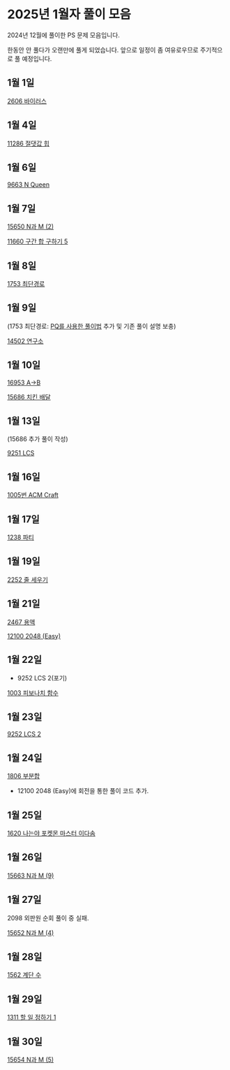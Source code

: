 # 2025년 1월자 풀이 모음

2024년 12월에 풀이한 PS 문제 모음입니다.

한동안 안 풀다가 오랜만에 풀게 되었습니다. 앞으로 일정이 좀 여유로우므로 주기적으로 풀 예정입니다.

## 1월 1일

[2606 바이러스](20250101/2606번-바이러스.md)

## 1월 4일

[11286 절댓값 힙](20250104/11286번-절댓값%20힙.md)

## 1월 6일

[9663 N Queen](20250106/9663번-N-Queen.md)

## 1월 7일

[15650 N과 M (2)](<20250107/15650번-N과%20M(2).md>)

[11660 구간 합 구하기 5](20250107/11660번-구간%20합%20구하기%205.md)

## 1월 8일

[1753 최단경로](20250108/1753번-최단경로.md)

## 1월 9일

(1753 최단경로: [PQ를 사용한 풀이법](20250109/1753_pq.cpp) 추가 및 기존 풀이 설명 보충)

[14502 연구소](20250109/14502번-연구소.md)

## 1월 10일

[16953 A→B](20250110/16953번-A→B.md)

[15686 치킨 배달](20250110/15686번-치킨%20배달.md)

## 1월 13일

(15686 추가 풀이 작성)

[9251 LCS](20250113/9251번-LCS.md)

## 1월 16일

[1005번 ACM Craft](20250116/1005번-ACM%20Craft.md)

## 1월 17일

[1238 파티](20250117/1238번-파티.md)

## 1월 19일

[2252 줄 세우기](20250119/2252번-줄%20세우기.md)

## 1월 21일

[2467 용액](20250121/2467번-용액.md)

[12100 2048 (Easy)](<20250121/12100번-2048%20(Easy).md>)

## 1월 22일

- 9252 LCS 2(포기)

[1003 피보나치 함수](20250122/1003번.md)

## 1월 23일

[9252 LCS 2](20250123/9252번-LCS%202.md)

## 1월 24일

[1806 부분합](20250124/1806-부분합.md)

- 12100 2048 (Easy)에 회전을 통한 풀이 코드 추가.

## 1월 25일

[1620 나는야 포켓몬 마스터 이다솜](20250125/1620-나는야%20포켓몬%20마스터%20이다솜.md)

## 1월 26일

[15663 N과 M (9)](<20250126/15663번-N과%20M%20(9).md>)

## 1월 27일

2098 외판원 순회 풀이 중 실패.

[15652 N과 M (4)](<20250127/15652번-N과%20M%20(4).md>)

## 1월 28일

[1562 계단 수](20250128/1562번-계단%20수.md)

## 1월 29일

[1311 할 일 정하기 1](20250129/1311번-할%20일%20정하기%201.md)

## 1월 30일

[15654 N과 M (5)](<20250130/15654번-N과%20M%20(5).md>)
